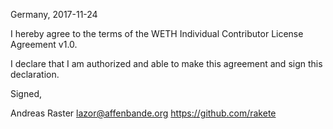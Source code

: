 Germany, 2017-11-24

I hereby agree to the terms of the WETH Individual Contributor License
Agreement v1.0.

I declare that I am authorized and able to make this agreement and sign this
declaration.

Signed,

Andreas Raster lazor@affenbande.org https://github.com/rakete
